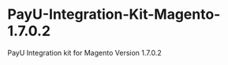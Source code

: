 PayU-Integration-Kit-Magento-1.7.0.2
====================================

PayU Integration kit for Magento Version 1.7.0.2
